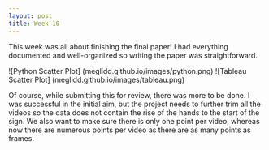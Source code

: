 ```yaml
---
layout: post
title: Week 10
---
```


This week was all about finishing the final paper! I had everything documented and well-organized so writing the paper was straightforward.

![Python Scatter Plot] (meglidd.github.io/images/python.png)
![Tableau Scatter Plot] (meglidd.github.io/images/tableau.png)

Of course, while submitting this for review, there was more to be done. I was successful in the initial aim, but the project needs to further trim all the videos so the data does not contain the rise of the hands to the start of the sign. We also want to make sure there is only one point per video, whereas now there are numerous points per video as there are as many points as frames.
